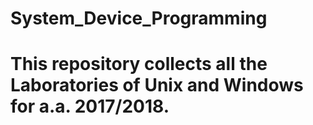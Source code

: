 # System_Device_Programming
# This repository collects all the Laboratories of Unix and Windows for a.a. 2017/2018. 